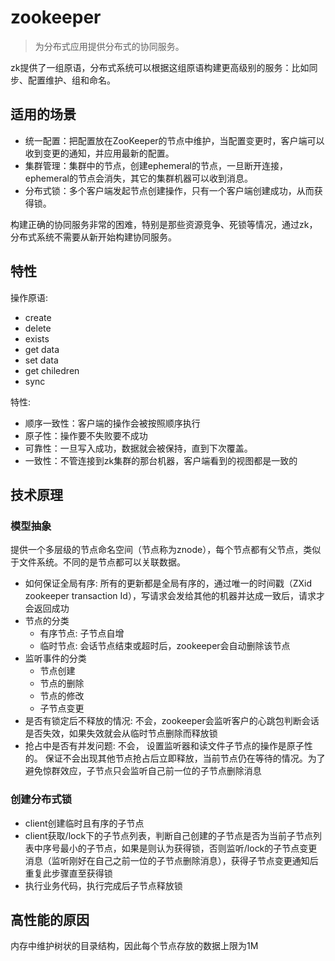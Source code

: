# zookeeper

> 为分布式应用提供分布式的协同服务。

zk提供了一组原语，分布式系统可以根据这组原语构建更高级别的服务：比如同步、配置维护、组和命名。

## 适用的场景

- 统一配置：把配置放在ZooKeeper的节点中维护，当配置变更时，客户端可以收到变更的通知，并应用最新的配置。
- 集群管理：集群中的节点，创建ephemeral的节点，一旦断开连接，ephemeral的节点会消失，其它的集群机器可以收到消息。
- 分布式锁：多个客户端发起节点创建操作，只有一个客户端创建成功，从而获得锁。

构建正确的协同服务非常的困难，特别是那些资源竞争、死锁等情况，通过zk，分布式系统不需要从新开始构建协同服务。

## 特性

操作原语:

- create
- delete
- exists
- get data
- set data
- get chiledren
- sync

特性:

- 顺序一致性：客户端的操作会被按照顺序执行
- 原子性：操作要不失败要不成功
- 可靠性：一旦写入成功，数据就会被保持，直到下次覆盖。
- 一致性：不管连接到zk集群的那台机器，客户端看到的视图都是一致的

## 技术原理

### 模型抽象

提供一个多层级的节点命名空间（节点称为znode），每个节点都有父节点，类似于文件系统。不同的是节点都可以关联数据。

- 如何保证全局有序: 所有的更新都是全局有序的，通过唯一的时间戳（ZXid zookeeper transaction Id），写请求会发给其他的机器并达成一致后，请求才会返回成功
- 节点的分类
  - 有序节点: 子节点自增
  - 临时节点: 会话节点结束或超时后，zookeeper会自动删除该节点
- 监听事件的分类
  - 节点创建
  - 节点的删除
  - 节点的修改
  - 子节点变更
- 是否有锁定后不释放的情况: 不会，zookeeper会监听客户的心跳包判断会话是否失效，如果失效就会从临时节点删除而释放锁
- 抢占中是否有并发问题: 不会， 设置监听器和读文件子节点的操作是原子性的。 保证不会出现其他节点抢占后立即释放，当前节点仍在等待的情况。为了避免惊群效应，子节点只会监听自己前一位的子节点删除消息

### 创建分布式锁

- client创建临时且有序的子节点
- client获取/lock下的子节点列表，判断自己创建的子节点是否为当前子节点列表中序号最小的子节点，如果是则认为获得锁，否则监听/lock的子节点变更消息（监听刚好在自己之前一位的子节点删除消息），获得子节点变更通知后重复此步骤直至获得锁
- 执行业务代码，执行完成后子节点释放锁

## 高性能的原因

内存中维护树状的目录结构，因此每个节点存放的数据上限为1M